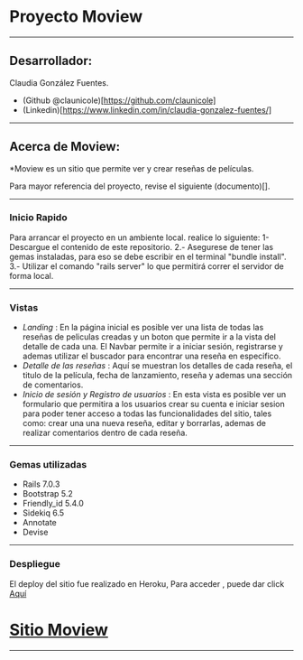 
# Proyecto Moview
---

## Desarrollador:

Claudia González Fuentes. 
- (Github @claunicole)[https://github.com/claunicole]
- (Linkedin)[https://www.linkedin.com/in/claudia-gonzalez-fuentes/]

---

## Acerca de Moview:

*Moview es un sitio que permite ver y crear reseñas de películas.

Para mayor referencia del proyecto, revise el siguiente (documento)[].


---
### Inicio Rapido

Para arrancar el proyecto en un ambiente local. realice lo siguiente:
1- Descargue el contenido de este repositorio.
2.- Asegurese de tener las gemas instaladas, para eso se debe escribir en el terminal "bundle install".
3.- Utilizar el comando "rails server" lo que permitirá correr el servidor de forma local.

---

### Vistas

-   *Landing* : En la página inicial es posible ver una lista de todas las reseñas de peliculas creadas y un boton que permite ir a la vista del detalle de cada una.
El Navbar permite ir a iniciar sesión, registrarse y ademas utilizar el buscador para encontrar una reseña en especifico.
-   *Detalle de las reseñas* : Aquí se muestran los detalles de cada reseña, el titulo de la película, fecha de lanzamiento, reseña y ademas una sección de comentarios.
-   *Inicio de sesión y Registro de usuarios* : En esta vista es posible ver un formulario que permitira a los usuarios crear su cuenta e iniciar sesion para poder tener acceso a todas las funcionalidades del sitio, tales como: crear una una nueva reseña, editar y borrarlas, ademas de realizar comentarios dentro de cada reseña.

---

### Gemas utilizadas

- Rails 7.0.3
- Bootstrap 5.2
- Friendly_id 5.4.0
- Sidekiq 6.5
- Annotate
- Devise
---

### Despliegue

El deploy del sitio fue realizado en Heroku, Para acceder , puede dar click [Aquí]()

# [Sitio Moview]()

---
